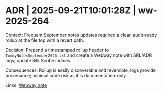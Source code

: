 # ADR | 2025-09-21T10:01:28Z | ww-2025-264

Context: Frequent September notes updates required a clear, audit-ready rollup at the file top with a revert path.

Decision: Prepend a timestamped rollup header to `TommyNotesSeptember2025.txt` and create a Webway note with SRL/ADR logs; update Silk Scribe indices.

Consequences: Rollup is easily discoverable and reversible; logs provide provenance; minimal code risk as it is documentation-only.

Links: [Webway note](../../../../scaffolds/webway_rollup_tommy_notes_sept_2025.md)
